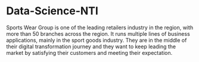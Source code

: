 # Data-Science-NTI
Sports Wear Group is one of the leading retailers industry in the region, with more than 50 branches across the region. It runs multiple lines of business applications, mainly in the sport goods industry. They are in the middle of their digital transformation journey and they want to keep leading the market by satisfying their customers and meeting their expectation.
